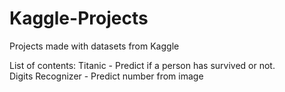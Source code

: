 # Kaggle-Projects

Projects made with datasets from Kaggle

List of contents:
Titanic - Predict if a person has survived or not.                                                                                         
Digits Recognizer - Predict number from image
